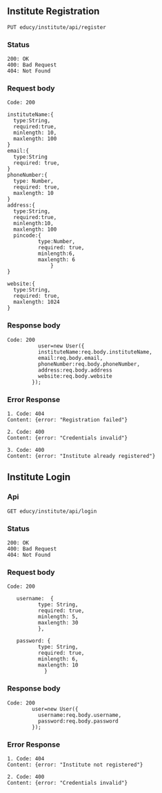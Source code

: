 ## Institute Registration

```
PUT educy/institute/api/register
```

### Status

```
200: OK
400: Bad Request
404: Not Found
```

### Request body
```
Code: 200

instituteName:{
  type:String,
  required:true,
  minlength: 10,
  maxlength: 100
}
email:{
  type:String
  required: true,
}
phoneNumber:{
  type: Number,
  required: true,
  maxlength: 10
}
address:{
  type:String,
  required:true,
  minlength:10,
  maxlength: 100
  pincode:{
          type:Number,
          required: true,
          minlength:6,
          maxlength: 6
              }
}

website:{
  type:String,
  required: true,
  maxlength: 1024
}

```

### Response body
```
Code: 200
          user=new User({
          instituteName:req.body.instituteName,
          email:req.body.email,
          phoneNumber:req.body.phoneNumber,
          address:req.body.address
          website:req.body.website
        });
```
### Error Response
```
1. Code: 404
Content: {error: "Registration failed"}

2. Code: 400
Content: {error: "Credentials invalid"}

3. Code: 400
Content: {error: "Institute already registered"}
```

## Institute Login

### Api
```
GET educy/institute/api/login
```

### Status
```
200: OK
400: Bad Request
404: Not Found
```

### Request body
```
Code: 200

   username:  {
          type: String,
          required: true,
          minlength: 5,
          maxlength: 30
          },
  
   password: {
          type: String,
          required: true,
          minlength: 6,
          maxlength: 10
            }
```

### Response body
```
Code: 200
        user=new User({
          username:req.body.username,
          password:req.body.password
        });
```

### Error Response

```
1. Code: 404
Content: {error: "Institute not registered"}

2. Code: 400
Content: {error: "Credentials invalid"}

```



